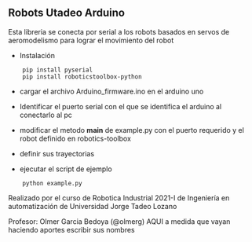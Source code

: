 ## Robots Utadeo Arduino

Esta libreria se conecta por serial a los robots basados en servos de aeromodelismo para lograr el movimiento del robot

- Instalación
```
    pip install pyserial
    pip install roboticstoolbox-python
```
- cargar el archivo Arduino_firmware.ino en el arduino uno

- Identificar el puerto serial con el que se identifica el arduino al conectarlo al pc

- modificar el metodo __main__ de example.py con el puerto requerido y el robot definido en robotics-toolbox 

- definir sus trayectorias

- ejecutar el script de ejemplo
```
    python example.py
```


Realizado por el curso de Robotica Industrial 2021-I de Ingeniería en automatización de Universidad Jorge Tadeo Lozano

Profesor: Olmer Garcia Bedoya (@olmerg)
AQUI a medida que vayan haciendo aportes escribir sus nombres

